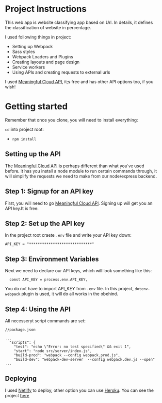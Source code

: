 # Project Instructions

This web app is website classifying app based on Url. In details, it defines the classification of website in percentage.

I used following things in project:
- Setting up Webpack
- Sass styles
- Webpack Loaders and Plugins
- Creating layouts and page design
- Service workers
- Using APIs and creating requests to external urls

I used [Meaningful Cloud API](https://learn.meaningcloud.com/developer/text-classification/2.0/console), it;s free and has other API options too, if you wish!


# Getting started

Remember that once you clone, you will need to install everything:

`cd` into project root:
- `npm install`

## Setting up the API

The [Meaningful Cloud API](https://learn.meaningcloud.com/developer/text-classification/2.0/console) is perhaps different than what you've used before. It has you install a node module to run certain commands through, it will simplify the requests we need to make from our node/express backend.

## Step 1: Signup for an API key
First, you will need to go [Meaningful Cloud API](https://learn.meaningcloud.com/developer/text-classification/2.0/console). Signing up will get you an API key.It is free.


## Step 2: Set up the API key
In the project root craete ```.env``` file and write your API key down:
  ```
  API_KEY = "*****************************"
  ```

## Step 3: Environment Variables
Next we need to declare our API keys, which will look something like this:
```
  const API_KEY = process.env.API_KEY,

```
You do not have to import API_KEY from ```.env``` file. In this project, ```dotenv-webpack``` plugin is used, it will do all works in the obehind.
## Step 4: Using the API

All necesseryt script commands are set:
```
//package.json

...
  "scripts": {
    "test": "echo \"Error: no test specified\" && exit 1",
    "start": "node src/server/index.js",
    "build-prod": "webpack --config webpack.prod.js",
    "build-dev": "webpack-dev-server  --config webpack.dev.js --open"
...
```

## Deploying

I used [Netlify](https://www.netlify.com/) to deploy, other option you can use [Heroku](https://www.heroku.com/).
You can see the project [here](https://udacity-nlp.netlify.app/)

